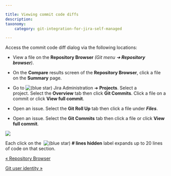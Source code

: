 ```yaml
---

title: Viewing commit code diffs
description:
taxonomy:
    category: git-integration-for-jira-self-managed

---
```

Access the commit code diff dialog via the following locations:

*   View a file on the **Repository Browser** _(Git menu ➜ **Repository browser**)_.

*   On the **Compare** results screen of the **Repository Browser**, click a file on the **Summary** page.

*   Go to ![(blue star)](/wiki/s/-1639011364/6452/8b4898d3c114827e64ec143b4fa79bb76a6cfa5b/_/images/icons/emoticons/star_blue.png) Jira Administration ➜ **Projects**. Select a project. Select the **Overview** tab then click **Git Commits**. Click a file on a commit or click **View full commit**.

*   Open an issue. Select the **Git Roll Up** tab then click a file under _**Files**_.

*   Open an issue. Select the **Git Commits** tab then click a file or click **View full commit**.


![](https://bigbrassband.atlassian.net/wiki/download/thumbnails/1930398768/git-for-jira-view-code-diffs.png?version=1&modificationDate=1630642905619&cacheVersion=1&api=v2&width=680&height=572)

Each click on the  ![(blue star)](/wiki/s/-1639011364/6452/8b4898d3c114827e64ec143b4fa79bb76a6cfa5b/_/images/icons/emoticons/star_blue.png) **\# lines hidden** label expands up to 20 lines of code on that section.

[« Repository Browser](/wiki/spaces/GIJDC/pages/1930398598/Repository+Browser)

[Git user identity »](/wiki/spaces/GIJDC/pages/1930398801/Git+user+identity)